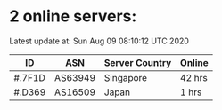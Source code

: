 # 2 online servers:

Latest update at: Sun Aug 09 08:10:12 UTC 2020

| ID | ASN | Server Country | Online |
| -- | --- | -------------- | ------ |
| #.7F1D | AS63949 | Singapore | 42 hrs |
| #.D369 | AS16509 | Japan | 1 hrs |

